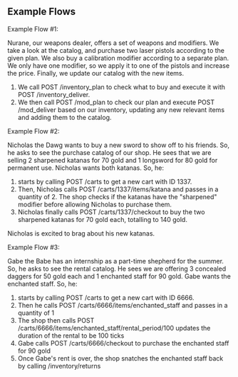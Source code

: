 
## Example Flows
Example Flow #1: 

Nurane, our weapons dealer, offers a set of weapons and modifiers. We take a look at the catalog, and purchase two laser pistols according to the given plan. We also buy a calibration modifier according to a separate plan. We only have one modifier, so we apply it to one of the pistols and increase the price. Finally, we update our catalog with the new items.

1. We call POST /inventory_plan to check what to buy and execute it with POST /inventory_deliver.
2. We then call POST /mod_plan to check our plan and execute POST /mod_deliver based on our inventory, updating any new relevant items and adding them to the catalog.


Example Flow #2:

Nicholas the Dawg wants to buy a new sword to show off to his friends. So, he asks to see the purchase catalog of our shop. He sees that we are selling 2 sharpened katanas for 70 gold and 1 longsword for 80 gold for permanent use. Nicholas wants both katanas. So, he:
1. starts by calling POST /carts to get a new cart with ID 1337.
2. Then, Nicholas calls POST /carts/1337/items/katana and passes in a quantity of 2. The shop checks if the katanas have the "sharpened" modifier before allowing Nicholas to purchase them.
3. Nicholas finally calls POST /carts/1337/checkout to buy the two sharpened katanas for 70 gold each, totalling to 140 gold.

Nicholas is excited to brag about his new katanas.


Example Flow #3:

Gabe the Babe has an internship as a part-time shepherd for the summer. So, he asks to see the rental catalog. He sees we are offering 3 concealed daggers for 50 gold each and 1 enchanted staff for 90 gold. Gabe wants the enchanted staff. So, he:
1. starts by calling POST /carts to get a new cart with ID 6666.
2. Then he calls POST /carts/6666/items/enchanted_staff and passes in a quantity of 1
3. The shop then calls POST /carts/6666/items/enchanted_staff/rental_period/100 updates the duration of the rental to be 100 ticks
4. Gabe calls POST /carts/6666/checkout to purchase the enchanted staff for 90 gold
5. Once Gabe's rent is over, the shop snatches the enchanted staff back by calling /inventory/returns
